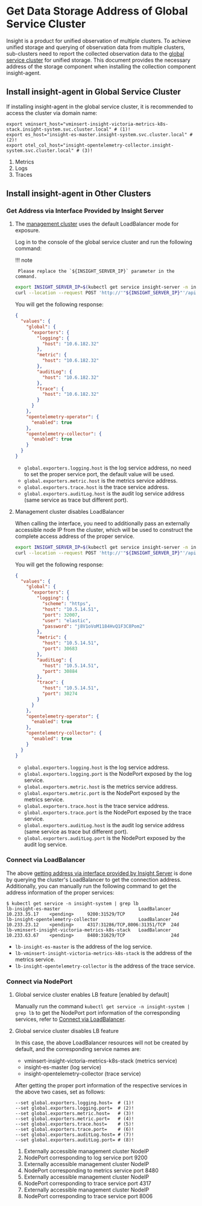 # Get Data Storage Address of Global Service Cluster

Insight is a product for unified observation of multiple clusters. To achieve unified storage and
querying of observation data from multiple clusters, sub-clusters need to report the collected observation data to the
[global service cluster](../../../kpanda/user-guide/clusters/cluster-role.md#global-service-cluster)
for unified storage. This document provides the necessary address of the storage component when
installing the collection component insight-agent.

## Install insight-agent in Global Service Cluster

If installing insight-agent in the global service cluster, it is recommended to access the cluster via domain name:

```shell
export vminsert_host="vminsert-insight-victoria-metrics-k8s-stack.insight-system.svc.cluster.local" # (1)!
export es_host="insight-es-master.insight-system.svc.cluster.local" # (2)!
export otel_col_host="insight-opentelemetry-collector.insight-system.svc.cluster.local" # (3)!
```

1. Metrics
2. Logs
3. Traces

## Install insight-agent in Other Clusters

### Get Address via Interface Provided by Insight Server

1. The [management cluster](../../../kpanda/user-guide/clusters/cluster-role.md#management-clusters)
   uses the default LoadBalancer mode for exposure.

    Log in to the console of the global service cluster and run the following command:

    !!! note

        Please replace the `${INSIGHT_SERVER_IP}` parameter in the command.

    ```bash
    export INSIGHT_SERVER_IP=$(kubectl get service insight-server -n insight-system --output=jsonpath={.spec.clusterIP})
    curl --location --request POST 'http://'"${INSIGHT_SERVER_IP}"'/apis/insight.io/v1alpha1/agentinstallparam'
    ```

    You will get the following response:

    ```json
    {
      "values": {
        "global": {
          "exporters": {
            "logging": {
              "host": "10.6.182.32"
            },
            "metric": {
              "host": "10.6.182.32"
            },
            "auditLog": {
              "host": "10.6.182.32"
            },
            "trace": {
              "host": "10.6.182.32"
            }
          }
        },
        "opentelemetry-operator": {
          "enabled": true
        },
        "opentelemetry-collector": {
          "enabled": true
        }
      }
    }
    ```

    - `global.exporters.logging.host` is the log service address, no need to set the proper service port,
      the default value will be used.
    - `global.exporters.metric.host` is the metrics service address.
    - `global.exporters.trace.host` is the trace service address.
    - `global.exporters.auditLog.host` is the audit log service address (same service as trace but different port).

1. Management cluster disables LoadBalancer

    When calling the interface, you need to additionally pass an externally accessible node IP from the cluster,
    which will be used to construct the complete access address of the proper service.

    ```bash
    export INSIGHT_SERVER_IP=$(kubectl get service insight-server -n insight-system --output=jsonpath={.spec.clusterIP})
    curl --location --request POST 'http://'"${INSIGHT_SERVER_IP}"'/apis/insight.io/v1alpha1/agentinstallparam' --data '{"extra": {"EXPORTER_EXTERNAL_IP": "10.5.14.51"}}'
    ```

    You will get the following response:

    ```json
    {
      "values": {
        "global": {
          "exporters": {
            "logging": {
              "scheme": "https",
              "host": "10.5.14.51",
              "port": 32007,
              "user": "elastic",
              "password": "j8V1oVoM1184HvQ1F3C8Pom2"
            },
            "metric": {
              "host": "10.5.14.51",
              "port": 30683
            },
            "auditLog": {
              "host": "10.5.14.51",
              "port": 30884
            },
            "trace": {
              "host": "10.5.14.51",
              "port": 30274
            }
          }
        },
        "opentelemetry-operator": {
          "enabled": true
        },
        "opentelemetry-collector": {
          "enabled": true
        }
      }
    }
    ```

    - `global.exporters.logging.host` is the log service address.
    - `global.exporters.logging.port` is the NodePort exposed by the log service.
    - `global.exporters.metric.host` is the metrics service address.
    - `global.exporters.metric.port` is the NodePort exposed by the metrics service.
    - `global.exporters.trace.host` is the trace service address.
    - `global.exporters.trace.port` is the NodePort exposed by the trace service.
    - `global.exporters.auditLog.host` is the audit log service address (same service as trace but different port).
    - `global.exporters.auditLog.port` is the NodePort exposed by the audit log service.

### Connect via LoadBalancer

The above [getting address via interface provided by Insight Server](#get-address-via-interface-provided-by-insight-server) is done by
querying the cluster's LoadBalancer to get the connection address.
Additionally, you can manually run the following command to get the address information of the proper services:

```shell
$ kubectl get service -n insight-system | grep lb
lb-insight-es-master                             LoadBalancer   10.233.35.17    <pending>     9200:31529/TCP                 24d
lb-insight-opentelemetry-collector               LoadBalancer   10.233.23.12    <pending>     4317:31286/TCP,8006:31351/TCP  24d
lb-vminsert-insight-victoria-metrics-k8s-stack   LoadBalancer   10.233.63.67    <pending>     8480:31629/TCP                 24d
```

- `lb-insight-es-master` is the address of the log service.
- `lb-vminsert-insight-victoria-metrics-k8s-stack` is the address of the metrics service.
- `lb-insight-opentelemetry-collector` is the address of the trace service.

### Connect via NodePort

1. Global service cluster enables LB feature [enabled by default]

    Manually run the command `kubectl get service -n insight-system | grep lb` to
    get the NodePort port information of the corresponding services,
    refer to [Connect via LoadBalancer](#connect-via-loadbalancer).
    
1. Global service cluster disables LB feature

    In this case, the above LoadBalancer resources will not be created by default, and the corresponding service names are:

    - vminsert-insight-victoria-metrics-k8s-stack (metrics service)
    - insight-es-master (log service)
    - insight-opentelemetry-collector (trace service)

    After getting the proper port information of the respective services in the above two cases, set as follows:

    ```shell
    --set global.exporters.logging.host=  # (1)!
    --set global.exporters.logging.port=  # (2)!
    --set global.exporters.metric.host=   # (3)!
    --set global.exporters.metric.port=   # (4)!
    --set global.exporters.trace.host=    # (5)!
    --set global.exporters.trace.port=    # (6)!
    --set global.exporters.auditLog.host= # (7)!
    --set global.exporters.auditLog.port= # (8)!
    ```

    1. Externally accessible management cluster NodeIP
    2. NodePort corresponding to log service port 9200
    3. Externally accessible management cluster NodeIP
    4. NodePort corresponding to metrics service port 8480
    5. Externally accessible management cluster NodeIP
    6. NodePort corresponding to trace service port 4317
    7. Externally accessible management cluster NodeIP
    8. NodePort corresponding to trace service port 8006
